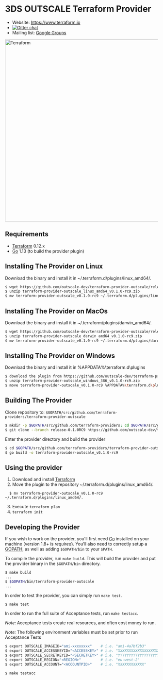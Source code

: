 3DS OUTSCALE Terraform Provider
===============================

- Website: https://www.terraform.io
- [![Gitter chat](https://badges.gitter.im/hashicorp-terraform/Lobby.png)](https://gitter.im/hashicorp-terraform/Lobby)
- Mailing list: [Google Groups](http://groups.google.com/group/terraform-tool)

<img alt="Terraform" src="https://www.terraform.io/assets/images/logo-hashicorp-3f10732f.svg" width="600px">

Requirements
------------

-	[Terraform](https://www.terraform.io/downloads.html) 0.12.x
-	[Go](https://golang.org/doc/install) 1.13 (to build the provider plugin)


Installing The Provider on Linux
--------------------------------

Download the binary and install it in ~/.terraform.d/plugins/linux_amd64/.

```sh
$ wget https://github.com/outscale-dev/terraform-provider-outscale/releases/download/release-0.1.0RC9/terraform-provider-outscale_linux_amd64_v0.1.0-rc9.zip
$ unzip terraform-provider-outscale_linux_amd64_v0.1.0-rc9.zip
$ mv terraform-provider-outscale_v0.1.0-rc9 ~/.terraform.d/plugins/linux_amd64/.
```

Installing The Provider on MacOs
--------------------------------

Download the binary and install it in ~/.terraform/plugins/darwin_amd64/.

```sh
$ wget https://github.com/outscale-dev/terraform-provider-outscale/releases/download/release-0.1.0RC9/terraform-provider-outscale_darwin_amd64_v0.1.0-rc9.zip
$ unzip terraform-provider-outscale_darwin_amd64_v0.1.0-rc9.zip
$ mv terraform-provider-outscale_v0.1.0-rc9 ~/.terraform.d/plugins/darwin_amd64/.
```

Installing The Provider on Windows
----------------------------------

Download the binary and install it in %APPDATA%\terraform.d\plugins

```sh
$ download the plugin from https://github.com/outscale-dev/terraform-provider-outscale/releases/download/release-0.1.0RC9/terraform-provider-outscale_windows_386_v0.1.0-rc9.zip
$ unzip terraform-provider-outscale_windows_386_v0.1.0-rc9.zip
$ move terraform-provider-outscale_v0.1.0-rc9 %APPDATA%\terraform.d\plugins
```


Building The Provider
---------------------

Clone repository to: `$GOPATH/src/github.com/terraform-providers/terraform-provider-outscale`

```sh
$ mkdir -p $GOPATH/src/github.com/terraform-providers; cd $GOPATH/src/github.com/terraform-providers
$ git clone --branch release-0.1.0RC9 https://github.com/outscale-dev/terraform-provider-outscale
```

Enter the provider directory and build the provider

```sh
$ cd $GOPATH/src/github.com/terraform-providers/terraform-provider-outscale
$ go build -o terraform-provider-outscale_v0.1.0-rc9
```

Using the provider
----------------------
1. Download and install [Terraform](https://www.terraform.io/downloads.html)
2. Move the plugin to the repository ~/.terraform.d/plugins/linux_amd64/.

```shell
  $ mv terraform-provider-outscale_v0.1.0-rc9 ~/.terraform.d/plugins/linux_amd64/.
```

3. Execute `terraform plan`
4. `terraform init`

Developing the Provider
---------------------------

If you wish to work on the provider, you'll first need [Go](http://www.golang.org) installed on your machine (version 1.8+ is *required*). You'll also need to correctly setup a [GOPATH](http://golang.org/doc/code.html#GOPATH), as well as adding `$GOPATH/bin` to your `$PATH`.

To compile the provider, run `make build`. This will build the provider and put the provider binary in the `$GOPATH/bin` directory.

```sh
$ make build
...
$ $GOPATH/bin/terraform-provider-outscale
...
```

In order to test the provider, you can simply run `make test`.

```sh
$ make test
```

In order to run the full suite of Acceptance tests, run `make testacc`.

*Note:* Acceptance tests create real resources, and often cost money to run.

*Note:* The following environment variables must be set prior to run Acceptance Tests

```sh
$ export OUTSCALE_IMAGEID="ami-xxxxxxxx"    # i.e. "ami-4a7bf2b3"
$ export OUTSCALE_ACCESSKEYID="<ACCESSKEY>" # i.e. "XXXXXXXXXXXXXXXXXXXX"
$ export OUTSCALE_SECRETKEYID="<SECRETKEY>" # i.e. "YYYYYYYYYYYYYYYYYYYYYYYYYYYYYYYYYYYYYYYY"
$ export OUTSCALE_REGION="<REGION>"         # i.e. "eu-west-2"
$ export OUTSCALE_ACCOUNT="<ACCOUNTPID>"    # i.e. "XXXXXXXXXXXX"
```

```sh
$ make testacc
```
